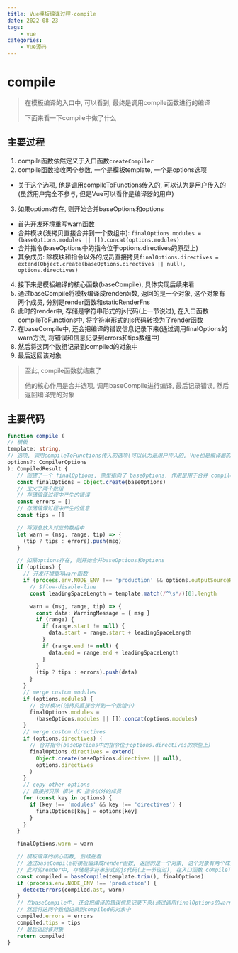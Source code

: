```yaml
---
title: Vue模板编译过程-compile
date: 2022-08-23
tags:
    - vue
categories:
    - Vue源码
---
```


# compile

> 在模板编译的入口中, 可以看到, 最终是调用compile函数进行的编译
> 
> 下面来看一下compile中做了什么

## 主要过程

1. compile函数依然定义于入口函数`createCompiler`
2. compile函数接收两个参数, 一个是模板template, 一个是options选项
  + 关于这个选项, 他是调用compileToFunctions传入的, 可以认为是用户传入的(虽然用户完全不参与, 但是Vue可以看作是编译器的用户)
3. 如果options存在, 则开始合并baseOptions和options
  + 首先开发环境重写warn函数
  + 合并模块(浅拷贝直接合并到一个数组中): `finalOptions.modules = (baseOptions.modules || []).concat(options.modules)`
  + 合并指令(baseOptions中的指令位于options.directives的原型上)
  + 其余成员: 除模块和指令以外的成员直接拷贝`finalOptions.directives = extend(Object.create(baseOptions.directives || null), options.directives)`
4. 接下来是模板编译的核心函数(baseCompile), 具体实现后续来看
  1. 通过baseCompile将模板编译成render函数, 返回的是一个对象, 这个对象有两个成员, 分别是render函数和staticRenderFns
  2. 此时的render中, 存储是字符串形式的js代码(上一节说过), 在入口函数 compileToFunctions中, 将字符串形式的js代码转换为了render函数
5. 在baseCompile中, 还会把编译的错误信息记录下来(通过调用finalOptions的warn方法, 将错误和信息记录到errors和tips数组中)
6. 然后将这两个数组记录到compiled的对象中
7. 最后返回该对象

> 至此, compile函数就结束了
> 
> 他的核心作用是合并选项, 调用baseCompile进行编译, 最后记录错误, 然后返回编译完的对象

## 主要代码

```ts
function compile (
// 模板
template: string,
// 选项, 调用compileToFunctions传入的选项(可以认为是用户传入的, Vue也是编译器的用户)
options?: CompilerOptions
): CompiledResult {
   // 创建了一个 finalOptions, 原型指向了 baseOptions, 作用是用于合并 compile传入的options和baseOptions
   const finalOptions = Object.create(baseOptions)
   // 定义了两个数组
   // 存储编译过程中产生的错误
   const errors = []
   // 存储编译过程中产生的信息
   const tips = []

   // 将消息放入对应的数组中
   let warn = (msg, range, tip) => {
     (tip ? tips : errors).push(msg)
   }

   // 如果options存在, 则开始合并baseOptions和options
   if (options) {
     // 开发环境重写warn函数
     if (process.env.NODE_ENV !== 'production' && options.outputSourceRange) {
       // $flow-disable-line
       const leadingSpaceLength = template.match(/^\s*/)[0].length

       warn = (msg, range, tip) => {
         const data: WarningMessage = { msg }
         if (range) {
           if (range.start != null) {
             data.start = range.start + leadingSpaceLength
           }
           if (range.end != null) {
             data.end = range.end + leadingSpaceLength
           }
         }
         (tip ? tips : errors).push(data)
       }
     }
     // merge custom modules
     if (options.modules) {
       // 合并模块(浅拷贝直接合并到一个数组中)
       finalOptions.modules =
         (baseOptions.modules || []).concat(options.modules)
     }
     // merge custom directives
     if (options.directives) {
       // 合并指令(baseOptions中的指令位于options.directives的原型上)
       finalOptions.directives = extend(
         Object.create(baseOptions.directives || null),
         options.directives
       )
     }
     // copy other options
     // 直接拷贝除 模块 和 指令以外的成员
     for (const key in options) {
       if (key !== 'modules' && key !== 'directives') {
         finalOptions[key] = options[key]
       }
     }
   }

   finalOptions.warn = warn

   // 模板编译的核心函数, 后续在看
   // 通过baseCompile将模板编译成render函数, 返回的是一个对象, 这个对象有两个成员, 分别是render函数和staticRenderFns
   // 此时的render中, 存储是字符串形式的js代码(上一节说过), 在入口函数 compileToFunctions中, 将字符串形式的js代码转换为了render函数
   const compiled = baseCompile(template.trim(), finalOptions)
   if (process.env.NODE_ENV !== 'production') {
     detectErrors(compiled.ast, warn)
   }
   // 在baseCompile中, 还会把编译的错误信息记录下来(通过调用finalOptions的warn方法, 将错误和信息记录到errors和tips数组中)
   // 然后将这两个数组记录到compiled的对象中
   compiled.errors = errors
   compiled.tips = tips
   // 最后返回该对象
   return compiled
}
```
